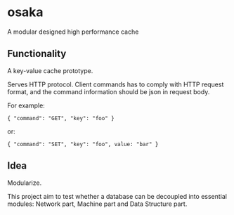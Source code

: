 # osaka
A modular designed high performance cache

## Functionality
A key-value cache prototype.

Serves HTTP protocol. Client commands has to comply with HTTP request format, and the command information should be json in request body.

For example:
```
{ "command": "GET", "key": "foo" }
```
or:
```
{ "command": "SET", "key": "foo", value: "bar" }
```

## Idea
Modularize.

This project aim to test whether a database can be decoupled into essential modules: Network part, Machine part and Data Structure part.
